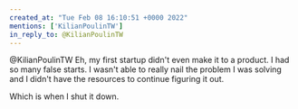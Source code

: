 ```yaml
---
created_at: "Tue Feb 08 16:10:51 +0000 2022"
mentions: ['KilianPoulinTW']
in_reply_to: @KilianPoulinTW
---
```


@KilianPoulinTW Eh, my first startup didn't even make it to a product. I had so many false starts. I wasn't able to really nail the problem I was solving and I didn't have the resources to continue figuring it out. 

Which is when I shut it down.